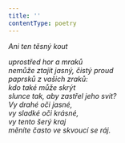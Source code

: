 ```yaml
---
title: ''
contentType: poetry
---
```


<section>

_Ani ten těsný kout_

_uprostřed hor a mraků  
nemůže ztajit jasný, čistý proud  
paprsků z vašich zraků:  
kdo také může skrýt  
slunce tak, aby zastřel jeho svit?  
Vy drahé oči jasné,  
vy sladké oči krásné,  
vy tento šerý kraj  
měníte často ve skvoucí se ráj._

</section>
